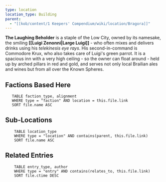 ```yaml
---
type: location
location_type: Building
parent:
  - "[[kob/content/1 Keepers' Compendium/wiki/location/Bragora]]"
---
```

**The Laughing Beholder** is a staple of the Low City, owned by its namesake, the smiling **[[Luigi Zenonni|Large Luigi]]** - who often mixes and delivers drinks using his *telekinesis eye rays*. His second-in-command is Commodore Krux, who also takes care of Luigi's green parrot. It is a spacious inn with a very high ceiling - so the owner can float around - held up by arched pillars in red and gold, and serves not only local Brailian ales and wines but from all over the Known Spheres.

<!-- DYNAMIC:related-entries -->

## Factions Based Here

 ```dataview
    TABLE faction_type, alignment
    WHERE type = "faction" AND location = this.file.link
    SORT file.name ASC
 ```

## Sub-Locations

```dataview
    TABLE location_type
    WHERE type = "location" AND contains(parent, this.file.link)
    SORT file.name ASC
```

## Related Entries

```dataview
    TABLE entry_type, author
    WHERE type = "entry" AND contains(relates_to, this.file.link)
    SORT file.ctime DESC
```

<!-- /DYNAMIC -->